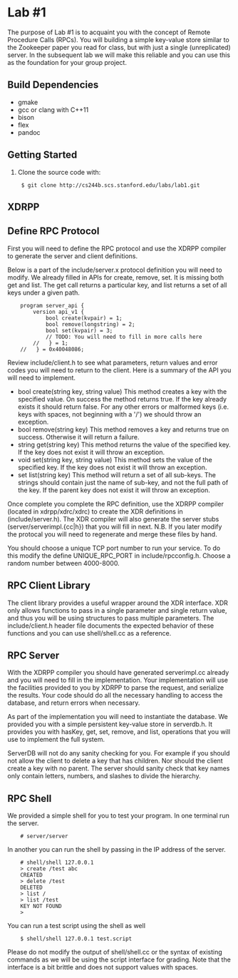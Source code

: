 
Lab #1
======

The purpose of Lab #1 is to acquaint you with the concept of Remote
Procedure Calls (RPCs).  You will building a simple key-value store
similar to the Zookeeper paper you read for class, but with just a
single (unreplicated) server.  In the subsequent lab we will make this
reliable and you can use this as the foundation for your group
project.

Build Dependencies
-----------------

 * gmake
 * gcc or clang with C++11
 * bison
 * flex
 * pandoc

Getting Started
---------------

1. Clone the source code with:

        $ git clone http://cs244b.scs.stanford.edu/labs/lab1.git

XDRPP
-----

<fill me in>

Define RPC Protocol
-------------------

First you will need to define the RPC protocol and use the XDRPP compiler to 
generate the server and client definitions.

Below is a part of the include/server.x protocol definition you will need to 
modify.  We already filled in APIs for create, remove, set.  It is missing both 
get and list.  The get call returns a particular key, and list returns a set of 
all keys under a given path.

        program server_api {
            version api_v1 {
                bool create(kvpair) = 1;
                bool remove(longstring) = 2;
                bool set(kvpair) = 3;
                // TODO: You will need to fill in more calls here
            //   } = 1;
        //   } = 0x40048086;

Review include/client.h to see what parameters, return values and error codes 
you will need to return to the client.  Here is a summary of the API you will 
need to implement.

 * bool create(string key, string value)
   This method creates a key with the specified value.  On success the method 
   returns true.  If the key already exists it should return false.  For any 
   other errors or malformed keys (i.e. keys with spaces, not beginning with a 
   '/') we should throw an exception.
 * bool remove(string key)
   This method removes a key and returns true on success.  Otherwise it will 
   return a failure.
 * string get(string key)
   This method returns the value of the specified key.  If the key does not 
   exist it will throw an exception.
 * void set(string key, string value)
   This method sets the value of the specified key.  If the key does not exist 
   it will throw an exception.
 * set<string> list(string key)
   This method will return a set of all sub-keys.  The strings should contain 
   just the name of sub-key, and not the full path of the key.  If the parent 
   key does not exist it will throw an exception.

Once complete you complete the RPC definition, use the XDRPP compiler (located 
in xdrpp/xdrc/xdrc) to create the XDR definitions in (include/server.h).  The 
XDR compiler will also generate the server stubs (server/serverimpl.{cc|h}) 
that you will fill in next.  N.B. If you later modify the protocal you will 
need to regenerate and merge these files by hand.

You should choose a unique TCP port number to run your service.  To do this 
modify the define UNIQUE_RPC_PORT in include/rpcconfig.h.  Choose a random 
number between 4000-8000.

RPC Client Library
------------------

The client library provides a useful wrapper around the XDR interface.  XDR 
only allows functions to pass in a single parameter and single return value, 
and thus you will be using structures to pass multiple parameters.  The 
include/client.h header file documents the expected behavior of these functions 
and you can use shell/shell.cc as a reference.

RPC Server
----------

With the XDRPP compiler you should have generated serverimpl.cc already and you 
will need to fill in the implementation.  Your implementation will use the 
facilities provided to you by XDRPP to parse the request, and serialize the 
results.  Your code should do all the necessary handling to access the 
database, and return errors when necessary.

As part of the implementation you will need to instantiate the database.  We 
provided you with a simple persistent key-value store in serverdb.h.  It 
provides you with hasKey, get, set, remove, and list, operations that you will 
use to implement the full system.

ServerDB will not do any sanity checking for you.  For example if you should 
not allow the client to delete a key that has children.  Nor should the client 
create a key with no parent.  The server should sanity check that key names 
only contain letters, numbers, and slashes to divide the hierarchy.


RPC Shell
---------

We provided a simple shell for you to test your program.  In one terminal run 
the server.

        # server/server

In another you can run the shell by passing in the IP address of the server.

        # shell/shell 127.0.0.1
        > create /test abc
        CREATED
        > delete /test
        DELETED
        > list /
        > list /test
        KEY NOT FOUND
        >

You can run a test script using the shell as well

        $ shell/shell 127.0.0.1 test.script

Please do not modify the output of shell/shell.cc or the syntax of existing 
commands as we will be using the script interface for grading.  Note that the 
interface is a bit brittle and does not support values with spaces.

